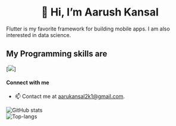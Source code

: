 
<h1 align="center">👋 Hi, I’m Aarush Kansal</h1>

Flutter is my favorite framework for building mobile apps. I am also interested in data science.

## My Programming skills are

[![](https://skills.thijs.gg/icons?i=cpp,java,python,firebase,flutter,html,css,react,javascript,docker)]

#### Connect with me
- 📫 Contact me at aarukansal2k1@gmail.com.


![GitHub stats](https://github-readme-stats.vercel.app/api?username=Aarush2k1&show_icons=true&theme=radical)
<br>
![Top-langs](https://github-readme-stats.vercel.app/api/top-langs/?username=Aarush2k1&layout=compact)
<!---
Aarush2k1/Aarush2k1 is a ✨ special ✨ repository because its `README.md` (this file) appears on your GitHub profile.
You can click the Preview link to take a look at your changes.
--->

